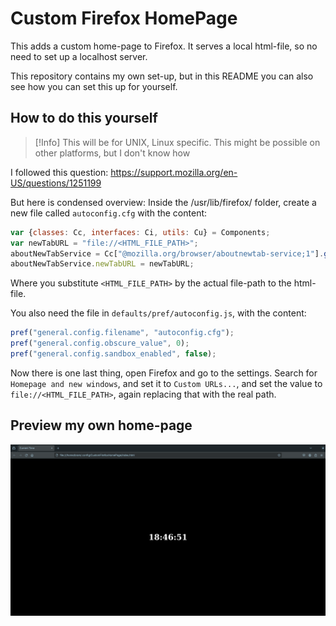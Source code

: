 # Custom Firefox HomePage
This adds a custom home-page to Firefox. 
It serves a local html-file, so no need to set up a localhost server. 

This repository contains my own set-up, 
but in this README you can also see how you can set this up for yourself.


## How to do this yourself 
> [!Info]
> This will be for UNIX, Linux specific. 
> This might be possible on other platforms, but I don't know how

I followed this question: https://support.mozilla.org/en-US/questions/1251199

But here is condensed overview:
Inside the /usr/lib/firefox/ folder, create a new file called `autoconfig.cfg` with the content:
```js
var {classes: Cc, interfaces: Ci, utils: Cu} = Components;
var newTabURL = "file://<HTML_FILE_PATH>";
aboutNewTabService = Cc["@mozilla.org/browser/aboutnewtab-service;1"].getService(Ci.nsIAboutNewTabService);
aboutNewTabService.newTabURL = newTabURL;
```
Where you substitute `<HTML_FILE_PATH>` by the actual file-path to the html-file.

You also need the file in `defaults/pref/autoconfig.js`, with the content:
```js
pref("general.config.filename", "autoconfig.cfg");
pref("general.config.obscure_value", 0);
pref("general.config.sandbox_enabled", false);
```

Now there is one last thing, open Firefox and go to the settings.
Search for `Homepage and new windows`, and set it to `Custom URLs...`, 
and set the value to `file://<HTML_FILE_PATH>`, again replacing that with the real path.

## Preview my own home-page
![Image of my custom home-page](./images/preview.png)
